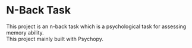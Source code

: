 # N-Back Task
This project is an n-back task which is a psychological task for assessing memory ability.  
This project mainly built with Psychopy.


